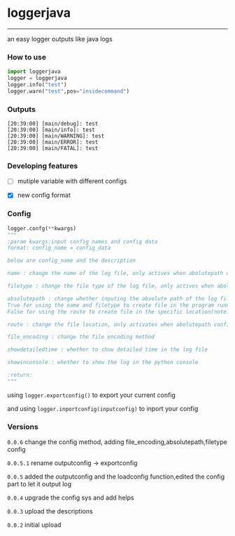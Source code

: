 # loggerjava

---
an easy logger outputs like java logs
### How to use
```python
import loggerjava
logger = loggerjava
logger.info("test")
logger.warn("test",pos="insidecommand")
```

### Outputs
```commandline
[20:39:00] [main/debug]: test
[20:39:00] [main/info]: test
[20:39:00] [main/WARNING]: test
[20:39:00] [main/ERROR]: test
[20:39:00] [main/FATAL]: test
```

### Developing features
- [ ] mutiple variable with different configs
- [x] new config format


### Config
```python
logger.confg(**kwargs)
"""
:param kwargs:input config names and config data
format: config_name = config_data

below are config_name and the description

name : change the name of the log file, only actives when abolutepath config is off

filetype : change the file type of the log file, only actives when abolutepath config is off

absolutepath : change whether inputing the absolute path of the log file,
True for using the name and filetype to create file in the program running location
False for using the route to create file in the specific location(note:you need to enter the file format,like:test.log)

route : change the file location, only activates when abolutepath config is on

file_encoding : change the file encoding method

showdetailedtime : whether to show detailed time in the log file

showinconsole : whether to show the log in the python console

:return:
"""
```
using `logger.exportconfig()` to export your current config

and using `logger.inportconfig(inputconfig)` to inport your config
### Versions

`0.0.6` change the config method, adding file_encoding,absolutepath,filetype config

`0.0.5.1` rename outputconfig -> exportconfig

`0.0.5` added the outputconfig and the loadconfig function,edited the config part to let it output log

`0.0.4` upgrade the config sys and add helps

`0.0.3` upload the descriptions

`0.0.2` initial upload